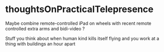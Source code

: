 # thoughtsOnPracticalTelepresence
Maybe combine remote-controlled iPad on wheels with recent remote controlled extra arms and bidi-video ?

Stuff you think about when human kind kills itself flying and you work at a thing with buildings an hour apart
